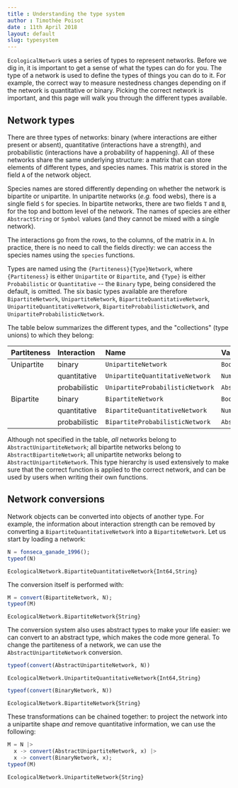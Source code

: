 ```yaml
---
title : Understanding the type system
author : Timothée Poisot
date : 11th April 2018
layout: default
slug: typesystem
---
```





`EcologicalNetwork` uses a series of types to represent networks. Before we
dig in, it is important to get a sense of what the types can do for you. The
type of a network is used to define the types of things you can do to it. For
example, the correct way to measure nestedness changes depending on if the
network is quantitative or binary. Picking the correct network is important,
and this page will walk you through the different types available.

## Network types

There are three types of networks: binary (where interactions are either
present or absent), quantitative (interactions have a strength), and
probabilistic (interactions have a probability of happening). All of these
networks share the same underlying structure: a matrix that can store
elements of different types, and species names. This matrix is stored in the
field `A` of the network object.

Species names are stored differently depending on whether the network is
bipartite or unipartite. In unipartite networks (*e.g.* food webs), there is
a single field `S` for species. In bipartite networks, there are two fields
`T` and `B`, for the top and bottom level of the network. The names of
species are either `AbstractString` or `Symbol` values (and they cannot be
mixed with a single network).

The interactions go from the rows, to the columns, of the matrix in `A`. In
practice, there is no need to call the fields directly: we can access the
species names using the `species` functions.

Types are named using the `{Partiteness}{Type}Network`, where `{Partiteness}`
is either `Unipartite` or `Bipartite`, and  `{Type}` is either
`Probabilistic` or `Quantitative` -- the `Binary` type, being considered the
default, is omitted. The six basic types available are therefore
`BipartiteNetwork`, `UnipartiteNetwork`, `BipartiteQuantitativeNetwork`,
`UnipartiteQuantitativeNetwork`, `BipartiteProbabilisticNetwork`, and
`UnipartiteProbabilisticNetwork`.

The table below summarizes the different types, and the "collections" (type
unions) to which they belong:

| Partiteness | Interaction   | Name                             | Values          | Unions                                 |
|:------------|:--------------|:---------------------------------|:----------------|:---------------------------------------|
| Unipartite  | binary        | `UnipartiteNetwork`              | `Bool`          | `BinaryNetwork`;`DeterministicNetwork` |
|             | quantitative  | `UnipartiteQuantitativeNetwork`  | `Number`        | `DeterministicNetwork`                 |
|             | probabilistic | `UnipartiteProbabilisticNetwork` | `AbstractFloat` | `ProbabilisticNetwork`                 |
| Bipartite   | binary        | `BipartiteNetwork`               | `Bool`          | `BinaryNetwork`;`DeterministicNetwork` |
|             | quantitative  | `BipartiteQuantitativeNetwork`   | `Number`        | `DeterministicNetwork`                 |
|             | probabilistic | `BipartiteProbabilisticNetwork`  | `AbstractFloat` | `ProbabilisticNetwork`                 |

Although not specified in the table, *all* networks belong to
`AbstractUnipartiteNetwork`; all bipartite networks belong to
`AbstractBipartiteNetwork`; all unipartite networks belong to
`AbstractUnipartiteNetwork`. This type hierarchy is used extensively to make
sure that the correct function is applied to the correct network, and can be
used by users when writing their own functions.

## Network conversions

Network objects can be converted into objects of another type. For example,
the information about interaction strength can be removed by converting a
`BipartiteQuantitativeNetwork` into a `BipartiteNetwork`. Let us start by
loading a network:

````julia
N = fonseca_ganade_1996();
typeof(N)
````


````
EcologicalNetwork.BipartiteQuantitativeNetwork{Int64,String}
````





The conversion itself is performed with:

````julia
M = convert(BipartiteNetwork, N);
typeof(M)
````


````
EcologicalNetwork.BipartiteNetwork{String}
````





The conversion system also uses abstract types to make your life easier: we
can convert to an abstract type, which makes the code more general. To change
the partiteness of a network, we can use the `AbstractUnipartiteNetwork`
conversion.

````julia
typeof(convert(AbstractUnipartiteNetwork, N))
````


````
EcologicalNetwork.UnipartiteQuantitativeNetwork{Int64,String}
````



````julia
typeof(convert(BinaryNetwork, N))
````


````
EcologicalNetwork.BipartiteNetwork{String}
````





These transformations can be chained together: to project the network into a
unipartite shape *and* remove quantitative information, we can use the
following:

````julia
M = N |>
  x -> convert(AbstractUnipartiteNetwork, x) |>
  x -> convert(BinaryNetwork, x);
typeof(M)
````


````
EcologicalNetwork.UnipartiteNetwork{String}
````


